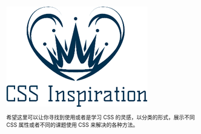 

![logo](https://github.com/chokcoco/CSS-Inspiration/raw/master/logo2.png)

希望这里可以让你寻找到使用或者是学习 CSS 的灵感，以分类的形式，展示不同 CSS 属性或者不同的课题使用 CSS 来解决的各种方法。